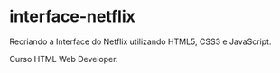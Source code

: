 # interface-netflix

Recriando a Interface do Netflix utilizando HTML5, CSS3 e JavaScript. 

Curso HTML Web Developer.